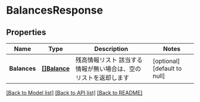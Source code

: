 # BalancesResponse

## Properties
Name | Type | Description | Notes
------------ | ------------- | ------------- | -------------
**Balances** | [**[]Balance**](Balance.md) | 残高情報リスト 該当する情報が無い場合は、空のリストを返却します  | [optional] [default to null]

[[Back to Model list]](../README.md#documentation-for-models) [[Back to API list]](../README.md#documentation-for-api-endpoints) [[Back to README]](../README.md)

